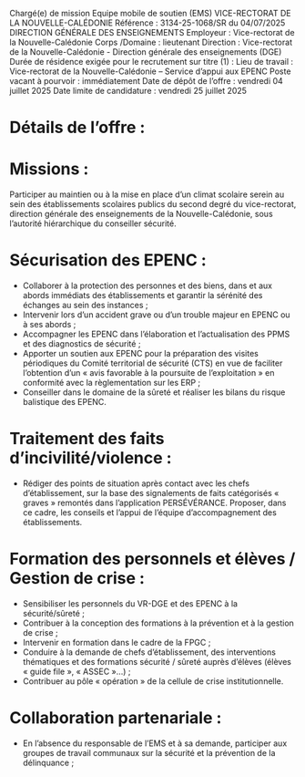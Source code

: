 
Chargé(e) de mission Equipe mobile de soutien (EMS)
VICE-RECTORAT DE LA NOUVELLE-CALÉDONIE
Référence : 3134-25-1068/SR du 04/07/2025
DIRECTION GÉNÉRALE DES ENSEIGNEMENTS
Employeur : Vice-rectorat de la Nouvelle-Calédonie
Corps /Domaine : lieutenant
Direction : Vice-rectorat de la Nouvelle-Calédonie - Direction générale des enseignements (DGE)
Durée de résidence exigée pour le recrutement sur titre (1) :
Lieu de travail : Vice-rectorat de la Nouvelle-Calédonie – Service d’appui aux EPENC
Poste vacant à pourvoir : immédiatement
Date de dépôt de l’offre : vendredi 04 juillet 2025
Date limite de candidature : vendredi 25 juillet 2025


# Détails de l’offre :

# Missions :

Participer au maintien ou à la mise en place d’un climat scolaire serein au sein des établissements scolaires publics du second degré du vice-rectorat, direction générale des enseignements de la Nouvelle-Calédonie, sous l’autorité hiérarchique du conseiller sécurité.

# Sécurisation des EPENC :

- Collaborer à la protection des personnes et des biens, dans et aux abords immédiats des établissements et garantir la sérénité des échanges au sein des instances ;
- Intervenir lors d’un accident grave ou d’un trouble majeur en EPENC ou à ses abords ;
- Accompagner les EPENC dans l’élaboration et l’actualisation des PPMS et des diagnostics de sécurité ;
- Apporter un soutien aux EPENC pour la préparation des visites périodiques du Comité territorial de sécurité (CTS) en vue de faciliter l’obtention d’un « avis favorable à la poursuite de l’exploitation » en conformité avec la règlementation sur les ERP ;
- Conseiller dans le domaine de la sûreté et réaliser les bilans du risque balistique des EPENC.

# Traitement des faits d’incivilité/violence :

- Rédiger des points de situation après contact avec les chefs d’établissement, sur la base des signalements de faits catégorisés « graves » remontés dans l’application PERSÉVÉRANCE. Proposer, dans ce cadre, les conseils et l’appui de l’équipe d’accompagnement des établissements.

# Formation des personnels et élèves / Gestion de crise :

- Sensibiliser les personnels du VR-DGE et des EPENC à la sécurité/sûreté ;
- Contribuer à la conception des formations à la prévention et à la gestion de crise ;
- Intervenir en formation dans le cadre de la FPGC ;
- Conduire à la demande de chefs d’établissement, des interventions thématiques et des formations sécurité / sûreté auprès d’élèves (élèves « guide file », « ASSEC »…) ;
- Contribuer au pôle « opération » de la cellule de crise institutionnelle.

# Collaboration partenariale :

- En l’absence du responsable de l’EMS et à sa demande, participer aux groupes de travail communaux sur la sécurité et la prévention de la délinquance ;


